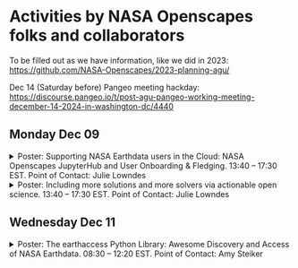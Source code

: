 # Activities by NASA Openscapes folks and collaborators

To be filled out as we have information, like we did in 2023: https://github.com/NASA-Openscapes/2023-planning-agu/

Dec 14 (Saturday before) Pangeo meeting hackday: https://discourse.pangeo.io/t/post-agu-pangeo-working-meeting-december-14-2024-in-washington-dc/4440

## Monday Dec 09

<details>
<summary>Poster: Supporting NASA Earthdata users in the Cloud: NASA Openscapes JupyterHub and User Onboarding & Fledging. 13:40 – 17:30 EST. Point of Contact: Julie Lowndes
</summary> 
  
<https://agu.confex.com/agu/agu24/meetingapp.cgi/Paper/1708480>
Session: U13A: Accelerating Scientific Discovery and Interdisciplinary Collaboration Through Cloud Computing Hubs and Tools II Poster  

Monday, 9 December 2024, 13:40 – 17:30 EST
Washington Convention Center, Hall D (Poster Hall)

</details>

<details>
<summary>Poster: Including more solutions and more solvers via actionable open science. 13:40 – 17:30 EST.  Point of Contact: Julie Lowndes
</summary> 
  
<https://agu.confex.com/agu/agu24/meetingapp.cgi/Paper/1709763>
Session: IN13A: Flourishing Science Commons: Data Science, Open Science, and Knowledge Communities Poster

Monday, 9 December 2024, 13:40 – 17:30 EST  
Washington Convention Center, Hall D (Poster Hall)  

</details>

## Wednesday Dec 11

<details>
<summary>Poster: The earthaccess Python Library: Awesome Discovery and Access of NASA Earthdata. 08:30 – 12:20 EST.  Point of Contact: Amy Steiker
</summary> 
  
<https://agu.confex.com/agu/agu24/meetingapp.cgi/Paper/1706883>
Session: IN31E: Showcasing Your Earth Data Products, Tools, and Services III Poster  

Wednesday, 11 December 2024, 08:30 – 12:20 EST  
Washington Convention Center, Hall D (Poster Hall)  

</details>
